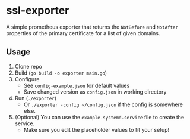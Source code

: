 # ssl-exporter

A simple prometheus exporter that returns the `NotBefore` and `NotAfter` properties of the primary certificate for a list of given domains.

## Usage

1. Clone repo
2. Build (`go build -o exporter main.go`)
3. Configure
    - See `config-example.json` for default values
    - Save changed version as `config.json` in working directory
4. Run (`./exporter`)
    - Or `./exporter -config ~/config.json` if the config is somewhere else.
5. (Optional) You can use the `example-systemd.service` file to create the service.
    - Make sure you edit the placeholder values to fit your setup!
